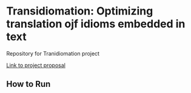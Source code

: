 # Transidiomation: Optimizing translation ojf idioms embedded in text
Repository for Tranidiomation project

[Link to project proposal]()

## How to Run

